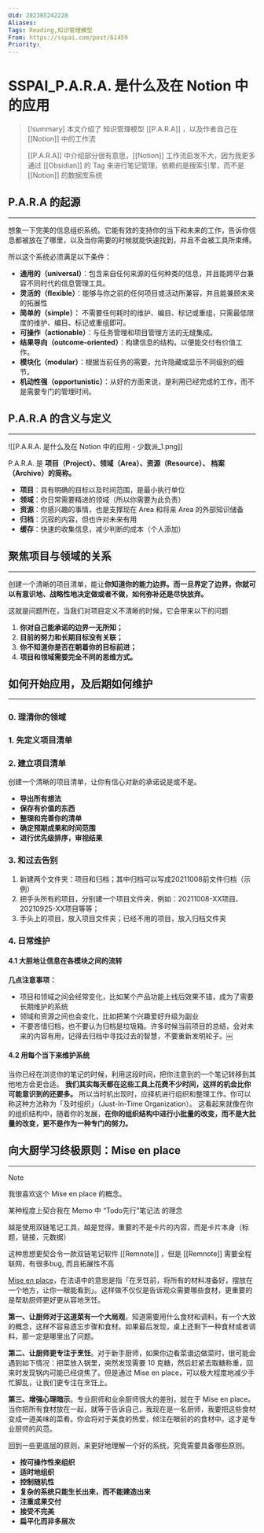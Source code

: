 ```yaml
---
Uid: 202305242228
Aliases: 
Tags: Reading,知识管理模型 
From: https://sspai.com/post/61459
Priority: 
---
```

# SSPAI_P.A.R.A. 是什么及在 Notion 中的应用


> [!summary] 
> 本文介绍了 知识管理模型 [[P.A.R.A]] ，以及作者自己在 [[Notion]] 中的工作流
> 
> [[P.A.R.A]] 中介绍部分很有意思，[[Notion]] 工作流启发不大，因为我更多通过 [[Obsidian]] 的 Tag 来进行笔记管理，依赖的是搜索引擎，而不是 [[Notion]] 的数据库系统


## P.A.R.A 的起源
---
想象一下完美的信息组织系统。它能有效的支持你的当下和未来的工作，告诉你信息都被放在了哪里，以及当你需要的时候就能快速找到，并且不会被工具所束缚。

所以这个系统必须满足以下条件：

- **通用的（universal）**：包含来自任何来源的任何种类的信息，并且能跨平台兼容不同时代的信息管理工具。
- **灵活的（flexible）**：能够与你之前的任何项目或活动所兼容，并且能兼顾未来的拓展性
- **简单的（simple）：** 不需要任何耗时的维护、编目、标记或重组，只需最低限度的维护、编目、标记或重组即可。
- **可操作（actionable）**：与任务管理和项目管理方法的无缝集成。
- **结果导向（outcome-oriented）**：构建信息的结构，以便能交付有价值工作。
- **模块化（modular）**：根据当前任务的需要，允许隐藏或显示不同级别的细节。
- **机动性强（opportunistic）**：从好的方面来说，是利用已经完成的工作，而不是需要专门的管理时间。

## P.A.R.A 的含义与定义
---
![[P.A.R.A. 是什么及在 Notion 中的应用 - 少数派_1.png]]

P.A.R.A. 是 **项目（Project）、领域（Area）、资源（Resource）、 档案（Archive）的简称。**

- **项目**：具有明确的目标以及时间范围，是最小执行单位
- **领域**：你日常需要精进的领域（所以你需要为此负责）
- **资源**：你感兴趣的事情，也是支撑现在 Area 和将来 Area 的外部知识储备
- **归档**：沉寂的内容，但也许对未来有用
- **缓存**：快速的收集信息，减少判断的成本（个人添加）

## 聚焦项目与领域的关系
---
创建一个清晰的项目清单，能让**你知道你的能力边界。而一旦界定了边界，你就可以有意识地、战略性地决定做或者不做，如何弥补还是尽快放弃。**

这就是问题所在，当我们对项目定义不清晰的时候，它会带来以下的问题

1. **你对自己能承诺的边界一无所知；**
2. **目前的努力和长期目标没有关联；**
3. **你不知道你是否在朝着你的目标前进；**
4. **项目和领域需要完全不同的思维方式。**

## 如何开始应用，及后期如何维护
---
### 0. 理清你的领域

### 1. 先定义项目清单

### 2. 建立项目清单

创建一个清晰的项目清单，让你有信心对新的承诺说是或不是。

- **导出所有想法**
- **保存有价值的东西**
- **整理和完善你的清单**
- **确定预期成果和时间范围**
- **进行优先级排序，审视结果**

### 3. 和过去告别

1. 新建两个文件夹：项目和归档；其中归档可以写成20211008前文件归档（示例）
2. 把手头所有的项目，分别建一个项目文件夹，例如：20211008-XX项目、20210925-XX项目等等；
3. 手头上的项目，放入项目文件夹；已经不用的项目，放入归档文件夹

### 4. 日常维护

#### 4.1 大胆地让信息在各模块之间的流转

**几点注意事项：**

- 项目和领域之间会经常变化，比如某个产品功能上线后效果不错，成为了需要长期维护的系统
- 领域和资源之间也会变化，比如把某个兴趣爱好升级为副业
- 不要吝惜归档，也不要认为归档是垃圾箱。许多时候当前项目的总结，会对未来的内容有用，记得去归档中寻找过去的智慧，不要重新发明轮子。￼

#### 4.2 用每个当下来维护系统

当你已经在浏览你的笔记的时候，利用这段时间，把你注意到的一个笔记转移到其他地方会更合适。
**我们其实每天都在这些工具上花费不少时间，这样的机会比你可能意识到的还要多。**
所以当时机出现时，应择机进行组织和整理工作。你可以称这种方法称为「及时组织」（Just-In-Time Organization）。
这看起来就像在你的组织结构中，随着你的发展，**在你的组织结构中进行小批量的改变，而不是大批量的改变，更不是作为一种专门的努力。**

## 向大厨学习终极原则：Mise en place
---

> [!NOTE] 
> 我很喜欢这个 Mise en place 的概念。
> 
> 某种程度上契合我在 Memo 中 “Todo先行”笔记法 的理念
> 
> 越是使用双链笔记工具，越是觉得，重要的不是卡片的内容，而是卡片本身（标题，链接，元数据）
> 
> 这种思想更契合令一款双链笔记软件 [[Remnote]] ，但是 [[Remnote]] 需要全程联网，有很多bug, 而且拓展性不高

[Mise en place](https://sspai.com/link?target=https%3A%2F%2Fwww.jianshu.com%2Fp%2F84145a9dec9e)，在法语中的意思是指「在烹饪前，将所有的材料准备好，摆放在一个地方，让你一眼能看到」。这样做不仅仅是告诉观众需要哪些食材，更重要的是帮助厨师更好更从容地烹饪。

**第一、让厨师对于这道菜有一个大局观**，知道需要用什么食材和调料，有一个大致的概念，这样不容易遗忘步骤和食材。如果最后发现，桌上还剩下一种食材或者调料，那一定是哪里出了问题。

**第二、让厨师更专注于烹饪**。对于新手厨师，如果你边看菜谱边做菜时，很可能会遇到如下情况：把菜放入锅里，突然发现需要 10 克糖，然后赶紧去取糖称重，回来时发现锅内可能已经烧焦了。但是通过 Mise en place，可以极大程度地减少手忙脚乱，让我们更专注在烹饪上。

**第三、增强心理暗示**。专业厨师和业余厨师很大的差别，就在于 Mise en place。当你把所有食材放在一起，就等于告诉自己，我现在是一名厨师，我要把这些食材变成一道美味的菜肴。你会将对于美食的热爱，倾注在眼前的的食材中。这才是专业厨师的风范。

回到一些更底层的原则，来更好地理解一个好的系统，究竟需要具备哪些原则。

- **按可操作性来组织**
- **适时地组织**
- **控制随机性**
- **复杂的系统只能生长出来，而不能建造出来**
- **注重成果交付**
- **接受不完美**
- **扁平化而非多层次**